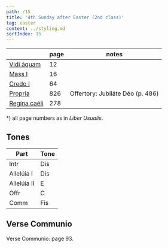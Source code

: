 ```yaml
---
path: /15
title: '4th Sunday after Easter (2nd class)'
tag: easter
content: ../styling.md
sortIndex: 15
---
```


|   | page | notes   |
|---|---|---|
| [Vidi áquam](/pdf/vidi-aquam.pdf) | 12 ||
| [Mass I](/pdf/i.pdf) | 16 ||
| [Credo I](/pdf/credo-i.pdf) | 64 ||
| [Propria](/pdf/4th-sunday-after-easter.pdf)  | 826 | Offertory: Jubiláte Déo (p. 486) |
| [Regína caéli](/pdf/ave-regina-caelorum.pdf)  | 278  ||

*) all page numbers as in _Liber Usualis_.

## Tones

| Part  | Tone |
|---|---|
| Intr | Dis |
| Allelúia I | Dis |
| Allelúia II | E |
| Offr | C |
| Comm | Fis |

## Verse Communio

Verse Communio: page 93.
